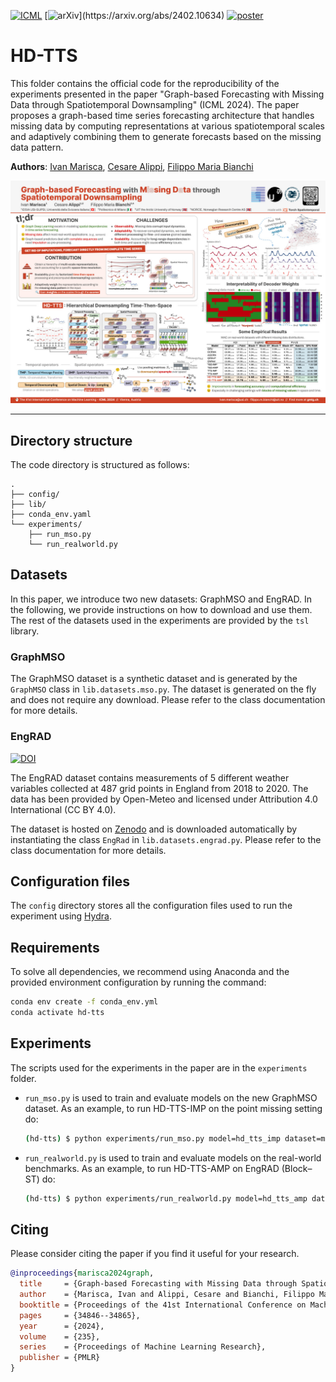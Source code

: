 [![ICML](https://img.shields.io/badge/ICML-2024-blue)](https://proceedings.mlr.press/v235/marisca24a.html)
[![arXiv](https://img.shields.io/badge/arXiv-2402.10634-b31b1b.svg?)](https://arxiv.org/abs/2402.10634)
[![poster](https://custom-icon-badges.demolab.com/badge/poster-pdf-blue.svg?logo=note&logoSource=feather&logoColor=white)](docs/poster.pdf)

# HD-TTS

This folder contains the official code for the reproducibility of the
experiments presented in the paper "Graph-based Forecasting with Missing Data
through Spatiotemporal Downsampling" (ICML 2024). The paper proposes a
graph-based time series forecasting architecture that handles missing data by
computing representations at various spatiotemporal scales and adaptively
combining them to generate forecasts based on the missing data pattern.

**Authors**:
[Ivan Marisca](https://marshka.github.io/), 
[Cesare Alippi](https://alippi.faculty.polimi.it/), 
[Filippo Maria Bianchi](https://sites.google.com/view/filippombianchi/)

<div align=center>
	<img src='docs/poster.jpg' alt='Poster of "Graph-based Forecasting with Missing Data through Spatiotemporal Downsampling" (ICML 2024).'/>
</div>

---

## Directory structure

The code directory is structured as follows:

```
.
├── config/
├── lib/
├── conda_env.yaml
└── experiments/
    ├── run_mso.py
    └── run_realworld.py

```

## Datasets

In this paper, we introduce two new datasets: GraphMSO and EngRAD. In the
following, we provide instructions on how to download and use them.
The rest of the datasets used in the experiments are provided by the `tsl`
library.

### GraphMSO

The GraphMSO dataset is a synthetic dataset and is generated by the `GraphMSO`
class in `lib.datasets.mso.py`.
The dataset is generated on the fly and does not require any download. Please
refer to the class documentation for more details.

### EngRAD

[![DOI](https://zenodo.org/badge/DOI/10.5281/zenodo.12760772.svg)](https://doi.org/10.5281/zenodo.12760772)

The EngRAD dataset contains measurements of 5 different weather variables
collected at 487 grid points in England from 2018 to 2020.
The data has been provided by Open-Meteo and licensed under Attribution 4.0
International (CC BY 4.0).

The dataset is hosted on [Zenodo](https://zenodo.org/) and is downloaded
automatically by instantiating the class `EngRad` in `lib.datasets.engrad.py`.
Please refer to the class documentation for more details.

## Configuration files

The `config` directory stores all the configuration files used to run the
experiment using [Hydra](https://hydra.cc/).

## Requirements

To solve all dependencies, we recommend using Anaconda and the provided
environment configuration by running the command:

```bash
conda env create -f conda_env.yml
conda activate hd-tts
```

## Experiments

The scripts used for the experiments in the paper are in the `experiments`
folder.

* `run_mso.py` is used to train and evaluate models on the new GraphMSO dataset.
  As an example, to run HD-TTS-IMP on the point missing setting do:

  ```bash
  (hd-tts) $ python experiments/run_mso.py model=hd_tts_imp dataset=mso_point 
  ```

* `run_realworld.py` is used to train and evaluate models on the real-world
  benchmarks. As an example, to run HD-TTS-AMP on EngRAD (Block–ST) do:

  ```bash
  (hd-tts) $ python experiments/run_realworld.py model=hd_tts_amp dataset=engrad dataset/mode=block_st
  ```

## Citing

Please consider citing the paper if you find it useful for your research.

```bibtex
@inproceedings{marisca2024graph,
  title     = {Graph-based Forecasting with Missing Data through Spatiotemporal Downsampling},
  author    = {Marisca, Ivan and Alippi, Cesare and Bianchi, Filippo Maria},
  booktitle = {Proceedings of the 41st International Conference on Machine Learning},
  pages     = {34846--34865},
  year      = {2024},
  volume    = {235},
  series    = {Proceedings of Machine Learning Research},
  publisher = {PMLR}
}
```
